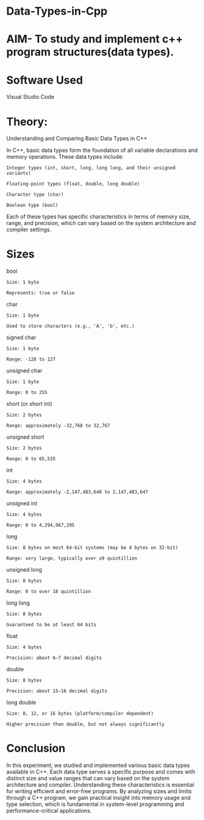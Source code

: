 # Data-Types-in-Cpp

# AIM- To study and implement c++ program structures(data types).

# Software Used
Visual Studio Code

# Theory: 
Understanding and Comparing Basic Data Types in C++

In C++, basic data types form the foundation of all variable declarations and memory operations. These data types include:

    Integer types (int, short, long, long long, and their unsigned variants)

    Floating-point types (float, double, long double)

    Character type (char)

    Boolean type (bool)

Each of these types has specific characteristics in terms of memory size, range, and precision, which can vary based on the system architecture and compiler settings.

# Sizes 

bool

    Size: 1 byte

    Represents: true or false

char

    Size: 1 byte

    Used to store characters (e.g., 'A', 'b', etc.)

signed char

    Size: 1 byte

    Range: -128 to 127

unsigned char

    Size: 1 byte

    Range: 0 to 255

short (or short int)

    Size: 2 bytes

    Range: approximately -32,768 to 32,767

unsigned short

    Size: 2 bytes

    Range: 0 to 65,535

int

    Size: 4 bytes

    Range: approximately -2,147,483,648 to 2,147,483,647

unsigned int

    Size: 4 bytes

    Range: 0 to 4,294,967,295

long

    Size: 8 bytes on most 64-bit systems (may be 4 bytes on 32-bit)

    Range: very large, typically over ±9 quintillion

unsigned long

    Size: 8 bytes

    Range: 0 to over 18 quintillion

long long

    Size: 8 bytes

    Guaranteed to be at least 64 bits

float

    Size: 4 bytes

    Precision: about 6–7 decimal digits

double

    Size: 8 bytes

    Precision: about 15–16 decimal digits

long double

    Size: 8, 12, or 16 bytes (platform/compiler dependent)

    Higher precision than double, but not always significantly

# Conclusion

In this experiment, we studied and implemented various basic data types available in C++. Each data type serves a specific purpose and comes with distinct size and value ranges that can vary based on the system architecture and compiler. Understanding these characteristics is essential for writing efficient and error-free programs. By analyzing sizes and limits through a C++ program, we gain practical insight into memory usage and type selection, which is fundamental in system-level programming and performance-critical applications.
